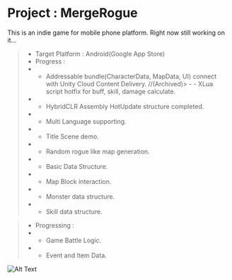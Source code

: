 # Project : MergeRogue
This is an indie game for mobile phone platform.
Right now still working on it...

> - Target Platform : Android(Google App Store)
> - Progress : 
> - - Addressable bundle(CharacterData, MapData, UI) connect with Unity Cloud Content Delivery.
//(Archived)> - - XLua script hotfix for buff, skill, damage calculate.
> - - HybridCLR Assembly HotUpdate structure completed.
> - - Multi Language supporting. 
> - - Title Scene demo.
> - - Random rogue like map generation.
> - - Basic Data Structure.
> - - Map Block interaction.  
> - - Monster data structure.  
> - - Skill data structure.

> - Progressing :
> - - Game Battle Logic.
> - - Event and Item Data.

![Alt Text](https://github.com/ZenDeiAn/WithBag/blob/main/Cover.gif)
